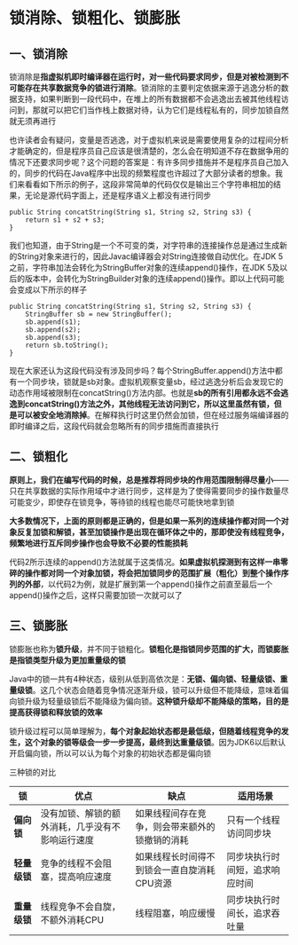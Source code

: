 # 锁消除、锁粗化、锁膨胀

## 一、锁消除

锁消除是**指虚拟机即时编译器在运行时，对一些代码要求同步，但是对被检测到不可能存在共享数据竞争的锁进行消除**。锁消除的主要判定依据来源于逃逸分析的数据支持，如果判断到一段代码中，在堆上的所有数据都不会逃逸出去被其他线程访问到，那就可以把它们当作栈上数据对待，认为它们是线程私有的，同步加锁自然就无须再进行

也许读者会有疑问，变量是否逃逸，对于虚拟机来说是需要使用复杂的过程间分析才能确定的，但是程序员自己应该是很清楚的，怎么会在明知道不存在数据争用的情况下还要求同步呢？这个问题的答案是：有许多同步措施并不是程序员自己加入的，同步的代码在Java程序中出现的频繁程度也许超过了大部分读者的想象。我们来看看如下所示的例子，这段非常简单的代码仅仅是输出三个字符串相加的结果，无论是源代码字面上，还是程序语义上都没有进行同步

```
public String concatString(String s1, String s2, String s3) {
    return s1 + s2 + s3;
}
```

我们也知道，由于String是一个不可变的类，对字符串的连接操作总是通过生成新的String对象来进行的，因此Javac编译器会对String连接做自动优化。在JDK 5之前，字符串加法会转化为StringBuffer对象的连续append()操作，在JDK 5及以后的版本中，会转化为StringBuilder对象的连续append()操作。即以上代码可能会变成以下所示的样子

```
public String concatString(String s1, String s2, String s3) {
    StringBuffer sb = new StringBuffer();
    sb.append(s1);
    sb.append(s2);
    sb.append(s3);
    return sb.toString();
}
```

现在大家还认为这段代码没有涉及同步吗？每个StringBuffer.append()方法中都有一个同步块，锁就是sb对象。虚拟机观察变量sb，经过逃逸分析后会发现它的动态作用域被限制在concatString()方法内部。也就是**sb的所有引用都永远不会逃逸到concatString()方法之外，其他线程无法访问到它，所以这里虽然有锁，但是可以被安全地消除掉**。在解释执行时这里仍然会加锁，但在经过服务端编译器的即时编译之后，这段代码就会忽略所有的同步措施而直接执行 

## 二、锁粗化

**原则上，我们在编写代码的时候，总是推荐将同步块的作用范围限制得尽量小**——只在共享数据的实际作用域中才进行同步，这样是为了使得需要同步的操作数量尽可能变少，即使存在锁竞争，等待锁的线程也能尽可能快地拿到锁

**大多数情况下，上面的原则都是正确的，但是如果一系列的连续操作都对同一个对象反复加锁和解锁，甚至加锁操作是出现在循环体之中的，那即使没有线程竞争，频繁地进行互斥同步操作也会导致不必要的性能损耗**

代码2所示连续的append()方法就属于这类情况。**如果虚拟机探测到有这样一串零碎的操作都对同一个对象加锁，将会把加锁同步的范围扩展（粗化）到整个操作序列的外部**，以代码2为例，就是扩展到第一个append()操作之前直至最后一个append()操作之后，这样只需要加锁一次就可以了

## 三、锁膨胀

锁膨胀也称为**锁升级**，并不同于锁粗化。**锁粗化是指锁同步范围的扩大，而锁膨胀是指锁类型升级为更加重量级的锁**

Java中的锁一共有4种状态，级别从低到高依次是：**无锁、偏向锁、轻量级锁、重量级锁**。这几个状态会随着竞争情况逐渐升级，锁可以升级但不能降级，意味着偏向锁升级为轻量级锁后不能降级为偏向锁。**这种锁升级却不能降级的策略，目的是提高获得锁和释放锁的效率**

锁升级过程可以简单理解为，**每个对象起始状态都是最低级，但随着线程竞争的发生，这个对象的锁等级会一步一步提高，最终到达重量级锁**。因为JDK6以后默认开启偏向锁，所以可以认为每个对象的初始状态都是偏向锁

三种锁的对比

| **锁**       | **优点**                                         | **缺点**                                       | **适用场景**                   |
| ------------ | ------------------------------------------------ | ---------------------------------------------- | ------------------------------ |
| **偏向锁**   | 没有加锁、解锁的额外消耗，几乎没有不影响运行速度 | 如果线程间存在竞争，则会带来额外的锁撤销的消耗 | 只有一个线程访问同步块         |
| **轻量级锁** | 竞争的线程不会阻塞，提高响应速度                 | 如果线程长时间得不到锁会一直自旋消耗CPU资源    | 同步块执行时间短，追求响应时间 |
| **重量级锁** | 线程竞争不会自旋，不额外消耗CPU                  | 线程阻塞，响应缓慢                             | 同步块执行时间长，追求吞吐量   |